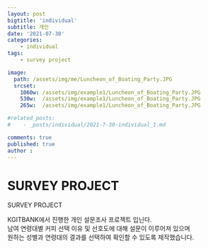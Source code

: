 ```yaml
---
layout: post
bigtitle: 'individual'
subtitle: 개인
date: '2021-07-30'
categories:
    - individual
tags:
    - survey project

image: 
  path: /assets/img/me/Luncheon_of_Boating_Party.JPG
  srcset:
    1060w: /assets/img/example1/Luncheon_of_Boating_Party.JPG
    530w:  /assets/img/example1/Luncheon_of_Boating_Party.JPG
    265w:  /assets/img/example1/Luncheon_of_Boating_Party.JPG

#related_posts:
#    - _posts/individual/2021-7-30-individual_1.md

comments: true
published: true
author : 
---
```



# SURVEY PROJECT


SURVEY PROJECT

KGITBANK에서 진행한 개인 설문조사 프로젝트 입닌다.<br>
남여 연령대별 커피 선택 이유 및 선호도에 대해 설문이 이루어져 있으며 <br>
원하는 성별과 연령대의 결과를 선택하여 확인할 수 있도록 제작했습니다.